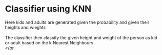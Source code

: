 # Classifier using KNN
Here kids and adults are generated given the probability and given their heights and wieghts</br></br>
The classifier then classify the given height and weight of the person as kid or adult based on the k Nearest Neighbours</br></br
